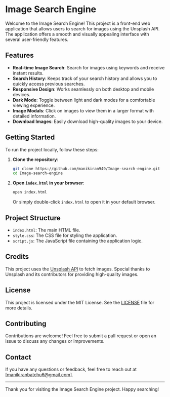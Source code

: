 # Image Search Engine

Welcome to the Image Search Engine! This project is a front-end web application that allows users to search for images using the Unsplash API. The application offers a smooth and visually appealing interface with several user-friendly features.

## Features

- **Real-time Image Search**: Search for images using keywords and receive instant results.
- **Search History**: Keeps track of your search history and allows you to quickly access previous searches.
- **Responsive Design**: Works seamlessly on both desktop and mobile devices.
- **Dark Mode**: Toggle between light and dark modes for a comfortable viewing experience.
- **Image Modals**: Click on images to view them in a larger format with detailed information.
- **Download Images**: Easily download high-quality images to your device.

## Getting Started

To run the project locally, follow these steps:

1. **Clone the repository**:
    ```bash
    git clone https://github.com/manikiran949/Image-search-engine.git
    cd Image-search-engine
    ```

2. **Open `index.html` in your browser**:
    ```bash
    open index.html
    ```
   Or simply double-click `index.html` to open it in your default browser.

## Project Structure

- `index.html`: The main HTML file.
- `style.css`: The CSS file for styling the application.
- `script.js`: The JavaScript file containing the application logic.

## Credits

This project uses the [Unsplash API](https://unsplash.com/developers) to fetch images. Special thanks to Unsplash and its contributors for providing high-quality images.

## License

This project is licensed under the MIT License. See the [LICENSE](LICENSE) file for more details.

## Contributing

Contributions are welcome! Feel free to submit a pull request or open an issue to discuss any changes or improvements.

## Contact

If you have any questions or feedback, feel free to reach out at [manikiranbatchu6@gmail.com].

---

Thank you for visiting the Image Search Engine project. Happy searching!
